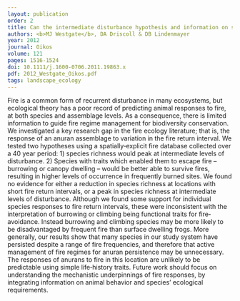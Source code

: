 ```yaml
---
layout: publication
order: 2
title: Can the intermediate disturbance hypothesis and information on species traits predict anuran responses to fire?
authors: <b>MJ Westgate</b>, DA Driscoll & DB Lindenmayer
year: 2012
journal: Oikos
volume: 121
pages: 1516-1524
doi: 10.1111/j.1600-0706.2011.19863.x
pdf: 2012_Westgate_Oikos.pdf
tags: landscape_ecology
---
```

Fire is a common form of recurrent disturbance in many ecosystems, but ecological theory has a poor record of predicting animal responses to fire, at both species and assemblage levels. As a consequence, there is limited information to guide fire regime management for biodiversity conservation. We investigated a key research gap in the fire ecology literature; that is, the response of an anuran assemblage to variation in the fire return interval. We tested two hypotheses using a spatially‐explicit fire database collected over a 40 year period: 1) species richness would peak at intermediate levels of disturbance. 2) Species with traits which enabled them to escape fire – burrowing or canopy dwelling – would be better able to survive fires, resulting in higher levels of occurrence in frequently burned sites. We found no evidence for either a reduction in species richness at locations with short fire return intervals, or a peak in species richness at intermediate levels of disturbance. Although we found some support for individual species responses to fire return intervals, these were inconsistent with the interpretation of burrowing or climbing being functional traits for fire‐avoidance. Instead burrowing and climbing species may be more likely to be disadvantaged by frequent fire than surface dwelling frogs. More generally, our results show that many species in our study system have persisted despite a range of fire frequencies, and therefore that active management of fire regimes for anuran persistence may be unnecessary. The responses of anurans to fire in this location are unlikely to be predictable using simple life‐history traits. Future work should focus on understanding the mechanistic underpinnings of fire responses, by integrating information on animal behavior and species’ ecological requirements.